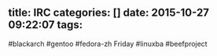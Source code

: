 title: IRC
categories: []
date: 2015-10-27 09:22:07
tags:
---
#blackarch 
#gentoo
#fedora-zh  Friday
#linuxba
#beefproject
<!--more-->

